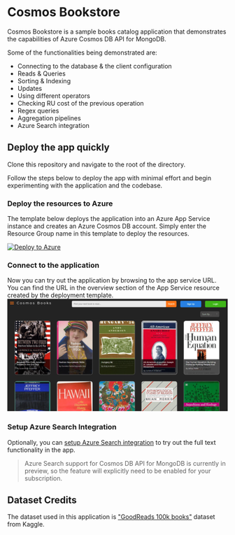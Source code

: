 # Cosmos Bookstore

Cosmos Bookstore is a sample books catalog application that demonstrates the capabilities of Azure Cosmos DB API for MongoDB.

Some of the functionalities being demonstrated are:

- Connecting to the database & the client configuration
- Reads & Queries
- Sorting & Indexing
- Updates
- Using different operators
- Checking RU cost of the previous operation
- Regex queries
- Aggregation pipelines
- Azure Search integration

## Deploy the app quickly

Clone this repository and navigate to the root of the directory.

Follow the steps below to deploy the app with minimal effort and begin experimenting with the application and the codebase.

### Deploy the resources to Azure

The template below deploys the application into an Azure App Service instance and creates an Azure Cosmos DB account.
Simply enter the Resource Group name in this template to deploy the resources.

[![Deploy to Azure](https://aka.ms/deploytoazurebutton)](https://portal.azure.com/#create/Microsoft.Template/uri/https%3A%2F%2Fraw.githubusercontent.com%2Fnayakshweta%2FCosmosBookstore%2Fmaster%2Fdeployment%2Fazuredeploy.json)

### Connect to the application

Now you can try out the application by browsing to the app service URL.
You can find the URL in the overview section of the App Service resource created by the deployment template.
![Cosmos Bookstore Main page](deployment/docs/images/cosmosbookstoremainpage.png)

### Setup Azure Search Integration

Optionally, you can [setup Azure Search integration](deployment/docs/azuresearchsetup.md) to try out the full text functionality in the app. 
> Azure Search support for Cosmos DB API for MongoDB is currently in preview, so the feature will explicitly need to be enabled for your subscription.

## Dataset Credits

The dataset used in this application is ["GoodReads 100k books"](https://www.kaggle.com/mdhamani/goodreads-books-100k) dataset from Kaggle.
